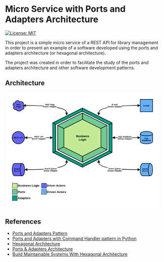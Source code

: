 Micro Service with Ports and Adapters Architecture
==================================================

[![License: MIT](https://img.shields.io/badge/License-MIT-yellow.svg)](https://opensource.org/licenses/MIT)

This project is a simple micro service of a REST API for library management in order to present an example of a software developed using the ports and adapters architecture (or hexagonal architecture).

The project was created in order to facilitate the study of the ports and adapters architecture and other software development patterns.

## Architecture

![](./resources/images/architecture.png?raw=true)

## References
* [Ports and Adapters Pattern](https://softwarecampament.wordpress.com/portsadapters/#tc2-1)
* [Ports and Adapters with Command Handler pattern in Python](https://io.made.com/introducing-command-handler/)
* [Hexagonal Architecture](https://fideloper.com/hexagonal-architecture)
* [Ports & Adapters Architecture](https://herbertograca.com/2017/09/14/ports-adapters-architecture/)
* [Build Maintainable Systems With Hexagonal Architecture](https://java-design-patterns.com/blog/build-maintainable-systems-with-hexagonal-architecture/)
